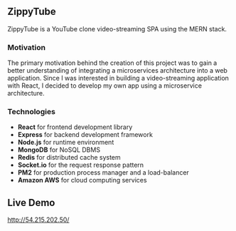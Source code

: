## ZippyTube
ZippyTube is a YouTube clone video-streaming SPA using the MERN stack.

### Motivation
The primary motivation behind the creation of this project was to gain a better understanding of integrating a microservices architecture into a web application. Since I was interested in building a video-streaming application with React, I decided to develop my own app using a microservice architecture.
### Technologies
* <strong>React</strong> for frontend development library
* <strong>Express</strong> for backend development framework
* <strong>Node.js</strong> for runtime environment
* <strong>MongoDB</strong> for NoSQL DBMS
* <strong>Redis</strong> for distributed cache system
* <strong>Socket.io</strong> for the request response pattern
* <strong>PM2</strong> for production process manager and a load-balancer
* <strong>Amazon AWS</strong> for cloud computing services

 
## Live Demo
http://54.215.202.50/
